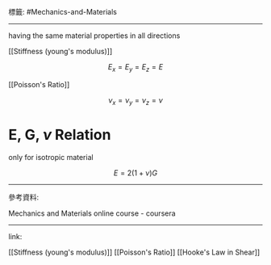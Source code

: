 標籤: #Mechanics-and-Materials 

---

having the same material properties in all directions

[[Stiffness (young's modulus)]]

$$E_x = E_y = E_z = E$$

[[Poisson's Ratio]]

$$\nu_x = \nu_y = \nu_z = \nu$$

# E, G, $\nu$ Relation

only for isotropic material

$$E = 2(1 + \nu)G$$

---

參考資料:

Mechanics and Materials online course - coursera

---

link:

[[Stiffness (young's modulus)]]
[[Poisson's Ratio]]
[[Hooke's Law in Shear]]